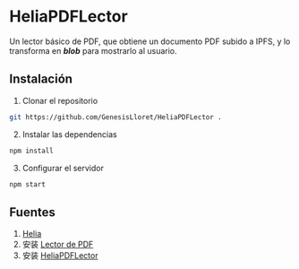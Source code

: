# HeliaPDFLector
Un lector básico de PDF, que obtiene un documento PDF subido a IPFS, y lo transforma en __*blob*__ para mostrarlo al usuario.

## Instalación

1. Clonar el repositorio
```bash
git https://github.com/GenesisLloret/HeliaPDFLector .
```
2. Instalar las dependencias
```bash
npm install
```
3. Configurar el servidor
```bash
npm start
```

## Fuentes

1. [Helia](https://github.com/ipfs/helia)
2. 安装 [Lector de PDF](https://github.com/helia-project/lector-de-pdf)
3. 安装 [HeliaPDFLector](https://github.com/helia-project/helia-pdflector)
